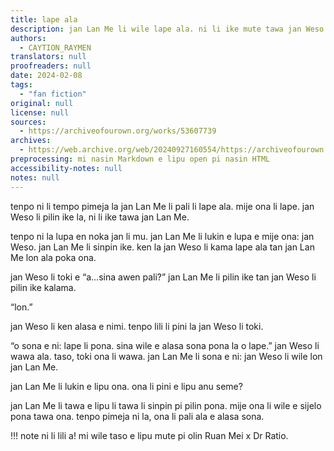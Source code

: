 ```yaml
---
title: lape ala
description: jan Lan Me li wile lape ala. ni li ike mute tawa jan Weso.
authors:
  - CAYTION_RAYMEN
translators: null
proofreaders: null
date: 2024-02-08
tags:
  - "fan fiction"
original: null
license: null
sources:
  - https://archiveofourown.org/works/53607739
archives:
  - https://web.archive.org/web/20240927160554/https://archiveofourown.org/works/53607739
preprocessing: mi nasin Markdown e lipu open pi nasin HTML
accessibility-notes: null
notes: null
---
```


tenpo ni li tempo pimeja la jan Lan Me li pali li lape ala. mije ona li lape. jan Weso li pilin ike la, ni li ike tawa jan Lan Me.

tenpo ni la lupa en noka jan li mu. jan Lan Me li lukin e lupa e mije ona: jan Weso. jan Lan Me li sinpin ike. ken la jan Weso li kama lape ala tan jan Lan Me lon ala poka ona.

jan Weso li toki e “a…sina awen pali?” jan Lan Me li pilin ike tan jan Weso li pilin ike kalama.

“lon.”

jan Weso li ken alasa e nimi. tenpo lili li pini la jan Weso li toki.

“o sona e ni: lape li pona. sina wile e alasa sona pona la o lape.” jan Weso li wawa ala. taso, toki ona li wawa. jan Lan Me li sona e ni: jan Weso li wile lon jan Lan Me.

jan Lan Me li lukin e lipu ona. ona li pini e lipu anu seme?

jan Lan Me li tawa e lipu li tawa li sinpin pi pilin pona. mije ona li wile e sijelo pona tawa ona. tenpo pimeja ni la, ona li pali ala e alasa sona.

!!! note
ni li lili a! mi wile taso e lipu mute pi olin Ruan Mei x Dr Ratio.
